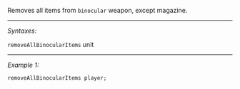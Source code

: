 Removes all items from `binocular` weapon, except magazine.


---
*Syntaxes:*

`removeAllBinocularItems` unit

---
*Example 1:*

```sqf
removeAllBinocularItems player;
```